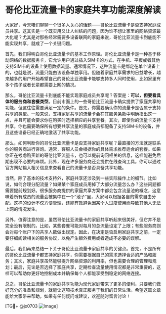 # 哥伦比亚流量卡的家庭共享功能深度解读

大家好，今天咱们聊聊一个很多人关心的话题——哥伦比亚流量卡是否支持家庭成员共享。这其实是一个既实用又让人纠结的问题，因为谁不想让家里的网络资源最大化呢？尤其是对那些经常需要多设备联网的家庭来说，哥伦比亚流量卡到底能不能实现共享，就成了一个关键问题。

首先，我们得明白哥伦比亚流量卡的基本工作原理。哥伦比亚流量卡是一种基于移动网络的数据服务卡，它允许用户通过插入SIM卡的方式，在手机、平板或者其他支持SIM卡的设备上使用数据流量。通常情况下，这种流量卡是绑定在单个设备上的，也就是说，流量只能由该设备单独享用。但随着家庭共享需求的日益增长，越来越多的用户开始希望自己的哥伦比亚流量卡能够支持多人同时使用，比如家里有多个孩子或者长辈都需要上网的情况。

那么，哥伦比亚流量卡到底能不能实现家庭成员共享呢？答案是：**可以，但要看具体的服务商和套餐类型**。目前市面上的一些哥伦比亚流量卡确实提供了家庭共享的功能，但这往往需要满足一定的条件。首先，你需要确认你的流量卡是否属于支持共享的类型。一般来说，支持家庭共享的流量卡会在其服务条款中明确指出这一点，并且可能会要求你在购买时选择相应的共享套餐。其次，即使你的流量卡支持共享，你也需要确保所有想要共享流量的家庭成员都配备了支持SIM卡的设备，并且这些设备已经正确地激活了共享功能。

那么，如何判断你的哥伦比亚流量卡是否支持家庭共享呢？最直接的方法就是联系你的服务商进行咨询。通常，客服人员会根据你的具体需求推荐适合的套餐。如果你正在考虑购买新的哥伦比亚流量卡，也可以提前询问相关的信息，这样能避免后期出现不必要的麻烦。此外，现在许多服务商还会提供在线查询工具，你可以通过官方网站输入相关信息来查看自己的流量卡是否具备共享功能。

当然，除了基本的技术支持外，家庭共享还涉及到一些实际操作上的细节。比如说，如何合理分配流量？如果某个家庭成员用掉了大部分流量怎么办？这些问题都需要提前规划好。很多服务商提供的家庭共享方案中都会包含流量池的概念，这意味着所有成员的流量会被集中在一个“池子”里，大家可以根据各自的需求自由分配。这样的设计不仅方便管理，还能有效避免因某个人过度使用而导致其他人无法上网的情况发生。

另外，值得注意的是，虽然哥伦比亚流量卡的家庭共享听起来很美好，但它并不是完全没有限制的。比如，某些套餐可能对每月的总流量设定了上限；有些服务商则会对每个账户下的共享人数做出规定。因此，在决定是否启用家庭共享之前，一定要仔细阅读相关的服务协议，以免产生额外费用或者造成不必要的误解。

最后，我们再来总结一下关于哥伦比亚流量卡家庭共享的关键点。首先，不是所有的哥伦比亚流量卡都支持家庭共享，你需要根据自己的需求选择合适的产品和服务；其次，家庭共享虽然能够提升网络资源的利用率，但也需要合理的管理和规划；最后，无论是否选择了家庭共享，定期检查流量使用情况都是非常重要的，这样可以帮助你更好地控制成本并确保每个人都能享受到稳定的网络连接。

总之，哥伦比亚流量卡的家庭共享功能为现代家庭带来了更多的便利，只要我们做好充分的准备和规划，就能让这项技术真正服务于我们的日常生活。希望这篇文章能给大家带来帮助，如果有任何疑问或建议，欢迎随时留言讨论！

[TG💪+ @jx0703 ![Image](https://github.com/user-attachments/assets/dbca1d08-cadb-493c-b0ec-ad6f7a83f270)]